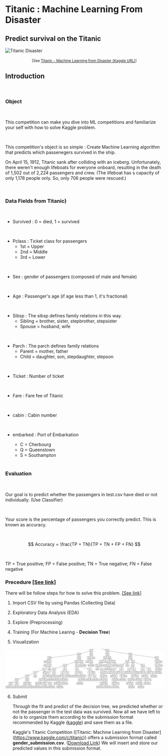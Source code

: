 # Titanic : Machine Learning From Disaster

## Predict survival on the Titanic

<img src="https://static1.squarespace.com/static/5006453fe4b09ef2252ba068/5095eabce4b06cb305058603/5095eabce4b02d37bef4c24c/1352002236895/100_anniversary_titanic_sinking_by_esai8mellows-d4xbme8.jpg" alt="Titanic Disaster" style="width: 720px;"/>

<p style="text-align: center;">
  <small>
    [See <a href="https://www.kaggle.com/c/titanic/overview">Titanic - Machine Learning from Disaster (Kaggle URL)</a>]
  </small>
</p>

## Introduction

<br>

### Object

<br>

This competition can make you dive into ML competitions and familiarize your self with how to solve Kaggle problem.

<br>

This competition's object is so simple : Create Machine Learning algorithm that predicts which passenegers survived in the ship.

On April 15, 1912, Titanic sank after colliding with an iceberg. Unfortunately, there weren't enough lifeboats for everyone onboard, resulting in the death of 1,502 out of 2,224 passengers and crew. (The lifeboat has s capacity of only 1,178 people only. So, only 706 people were rescued.)

<br>

### Data Fields from Titanic)

<br>

- Survived : 0 = died, 1 = survived

<br>

- Pclass : Ticket class for passengers
  - 1st = Upper
  - 2nd = Middle
  - 3rd = Lower

<br>

- Sex : gender of passengers (composed of male and female)

<br>

- Age : Passenger's age (if age less than 1, it's fractional)

<br>

- Sibsp : The sibsp defines family relations in this way.
  - Sibling = brother, sister, stepbrother, stepsister
  - Spouse = husband, wife

<br>

- Parch : The parch defines family relations
  - Parent = mother, father
  - Child = daughter, son, stepdaughter, stepson

<br>

- Ticket : Number of ticket

 <br>
 
 * Fare : Fare fee of Titanic
 
 <br>
 
 * cabin : Cabin number
 
 <br>
 
 * embarked : Port of Embarkation 
   - C = Cherbourg
   - Q = Queenstown
   - S = Southampton
   
   <br>
   
### Evaluation

<br>

Our goal is to predict whether the passengers in test.csv have died or not individually. (Use Classifier)

 <br>

Your score is the percentage of passengers you correctly predict. This is known as accuracy.

 <br>

$$ Accuracy = \frac{TP + TN}{TP + TN + FP + FN} $$

 <br>

TP = True positive; FP = False positive; TN = True negative; FN = False negative

### Precedure [[See link]](https://github.com/ChaHoHyun/Bike-Sharing-Demand_score_0.3794/blob/main/Bike%20Sharing%20Demand_registered_Score_.ipynb)

There will be follow steps for how to solve this problem. [[See link]](https://github.com/ChaHoHyun/Titanic_score_0.811/blob/main/Titanic_0.811.ipynb)

1. Import CSV file by using Pandas (Collecting Data)
2. Exploratory Data Analysis (EDA)
3. Explore (Preprocessing)

4. Training (For Machine Learing - **Decision Tree**)

5. Visualization

![image](./Visualiztion_of_DecisionTree.png)

6. Submit

   Through the fit and predict of the decision tree, we predicted whether or not the passenger in the test data was survived. Now all we have left to do is to organize them according to the submission format recommended by Kaggle ([kaggle](http://kaggle.com/)) and save them as a file.

   Kaggle's Titanic Competition ([Titanic: Machine Learning from Disaster] (https://www.kaggle.com/c/titanic)) offers a submission format called **gender_submission.csv**. ([Download Link](https://www.kaggle.com/c/titanic/data)) We will insert and store our predicted values in this submission format.
